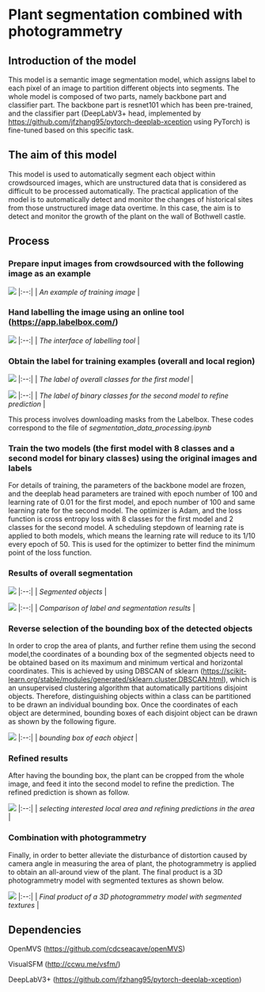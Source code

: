 # Plant segmentation combined with photogrammetry
## Introduction of the model

This model is a semantic image segmentation model, which assigns label to each pixel of an image to partition different objects into segments. The whole model is composed of two parts, namely backbone part and classifier part. The backbone part is resnet101 which has been pre-trained, and the classifier part (DeepLabV3+ head, implemented by https://github.com/jfzhang95/pytorch-deeplab-xception using PyTorch) is fine-tuned based on this specific task. 

## The aim of this model

This model is used to automatically segment each object within crowdsourced images, which are unstructured data that is considered as difficult to be processed automatically. The practical application of the model is to automatically detect and monitor the changes of historical sites from those unstructured image data overtime. In this case, the aim is to detect and monitor the growth of the plant on the wall of Bothwell castle. 

## Process

### Prepare input images from crowdsourced with the following image as an example
![](https://github.com/sdyy6211/Dissertation_Image_segmentation/blob/20210302/gitpic/original_image.jpg)
|:--:| 
| *An example of training image* |


### Hand labelling the image using an online tool (https://app.labelbox.com/)
![](https://github.com/sdyy6211/Dissertation_Image_segmentation/blob/20210302/gitpic/working.PNG)
|:--:| 
| *The interface of labelling tool* |
### Obtain the label for training examples (overall and local region)

![](https://github.com/sdyy6211/Dissertation_Image_segmentation/blob/20210302/gitpic/label.png)
|:--:| 
| *The label of overall classes for the first model* |

![](https://github.com/sdyy6211/Dissertation_Image_segmentation/blob/20210302/gitpic/segmentated_label.png)
|:--:| 
| *The label of binary classes for the second model to refine prediction* |

This process involves downloading masks from the Labelbox. These codes correspond to the file of *segmentation_data_processing.ipynb*

### Train the two models (the first model with 8 classes and a second model for binary classes) using the original images and labels

For details of training, the parameters of the backbone model are frozen, and the deeplab head parameters are trained with epoch number of 100 and learning rate of 0.01 for the first model, and epoch number of 100 and same learning rate for the second model. The optimizer is Adam, and the loss function is cross entropy loss with 8 classes for the first model and 2 classes for the second model. A scheduling stepdown of learning rate is applied to both models, which means the learning rate will reduce to its 1/10 every epoch of 50. This is used for the optimizer to better find the minimum point of the loss function.

### Results of overall segmentation

![](https://github.com/sdyy6211/Dissertation_Image_segmentation/blob/20210302/gitpic/predicted.png)
|:--:| 
| *Segmented objects* |

![](https://github.com/sdyy6211/Dissertation_Image_segmentation/blob/20210302/gitpic/superimpose.png)
|:--:| 
| *Comparison of label and segmentation results* |

### Reverse selection of the bounding box of the detected objects

In order to crop the area of plants, and further refine them using the second model,the coordinates of a bounding box of the segmented objects need to be obtained based on its maximum and minimum vertical and horizontal coordinates. This is achieved by using DBSCAN of sklearn (https://scikit-learn.org/stable/modules/generated/sklearn.cluster.DBSCAN.html), which is an unsupervised clustering algorithm that automatically partitions disjoint objects. Therefore, distinguishing objects within a class can be partitioned to be drawn an individual bounding box. Once the coordinates of each object are determined, bounding boxes of each disjoint object can be drawn as shown by the following figure.

![](https://github.com/sdyy6211/Dissertation_Image_segmentation/blob/20210302/gitpic/fig7_annotations_with_rect.png)
|:--:| 
| *bounding box of each object* |

### Refined results

After having the bounding box, the plant can be cropped from the whole image, and feed it into the second model to refine the prediction. The refined prediction is shown as follow.

![](https://github.com/sdyy6211/Dissertation_Image_segmentation/blob/20210302/gitpic/figure3+.png)
|:--:| 
| *selecting interested local area and refining predictions in the area* |

### Combination with photogrammetry

Finally, in order to better alleviate the disturbance of distortion caused by camera angle in measuring the area of plant, the photogrammetry is applied to obtain an all-around view of the plant. The final product is a 3D photogrammetry model with segmented textures as shown below.

![](https://github.com/sdyy6211/Dissertation_Image_segmentation/blob/20210302/gitpic/figure10.png)
|:--:| 
| *Final product of a 3D photogrammetry model with segmented textures* |

## Dependencies

OpenMVS (https://github.com/cdcseacave/openMVS)

VisualSFM (http://ccwu.me/vsfm/)

DeepLabV3+ (https://github.com/jfzhang95/pytorch-deeplab-xception)
